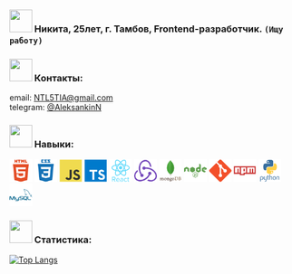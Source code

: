 ### <img src='https://cdn3.iconfinder.com/data/icons/japan-23/64/Samurai-cultures-traditional-warrior-japan-512.png' width="40" height="40"/>   Никита, 25лет, г. Тамбов, Frontend-разработчик. ```(Ищу работу)```


  
### <img src='https://cdn0.iconfinder.com/data/icons/religion-in-the-world/512/06-512.png' width="40" height="40"/>   Контакты:
email:
[NTL5TIA@gmail.com](NTL5TIA@gmail.com) <br>
telegram:
[@AleksankinN](https://t.me/AleksankinN)

### <img src='https://cdn0.iconfinder.com/data/icons/japan-fill-outline/512/Japanese-katana-swords-traditional-512.png' width="40" height="40"/> Навыки:
<div>
  <img src='https://github.com/devicons/devicon/blob/master/icons/html5/html5-plain-wordmark.svg' title="HTML5" alt="HTML5" width="40" height="40"/>
  <img src='https://github.com/devicons/devicon/blob/master/icons/css3/css3-plain-wordmark.svg' title="CSS3" alt="CSS3" width="40" height="40"/>
  <img src='https://github.com/devicons/devicon/blob/master/icons/javascript/javascript-original.svg' title="JS" alt="JS" width="40" height="40"/>
  <img src='https://github.com/devicons/devicon/blob/master/icons/typescript/typescript-original.svg' title="TS" alt="JS" width="40" height="40"/>
  <img src='https://github.com/devicons/devicon/blob/master/icons/react/react-original-wordmark.svg' title="React" alt="React" width="40" height="40"/>
  <img src='https://github.com/devicons/devicon/blob/master/icons/redux/redux-original.svg' title="Redux" alt="Redux" width="40" height="40"/>
  <img src='https://github.com/devicons/devicon/blob/master/icons/mongodb/mongodb-original-wordmark.svg' title="MongoDB" alt="MongoDB" width="40" height="40"/>
  <img src='https://github.com/devicons/devicon/blob/master/icons/nodejs/nodejs-plain-wordmark.svg' title="NodeJS" alt="NodeJS" width="40" height="40"/>
  <img src='https://github.com/devicons/devicon/blob/master/icons/git/git-plain.svg' title="GIT" alt="GIT" width="40" height="40"/>
  <img src='https://github.com/devicons/devicon/blob/master/icons/npm/npm-original-wordmark.svg' title="npm" alt="npm" width="40" height="40"/>
  <img src='https://github.com/devicons/devicon/blob/master/icons/python/python-original-wordmark.svg' title="python" alt="python" width="40" height="40"/>
  <img src='https://github.com/devicons/devicon/blob/master/icons/mysql/mysql-plain-wordmark.svg' title="mySQL" alt="mySQL" width="40" height="40"/>
</div>

### <img src='https://cdn3.iconfinder.com/data/icons/samurai-3/504/banner-samurai-flag-label-warfare-512.png' width="40" height="40"/> Статистика:
[![Top Langs](https://github-readme-stats.vercel.app/api/top-langs/?username=samura-io&layout=compact&theme=shadow_red)](https://github.com/anuraghazra/github-readme-stats)

###
